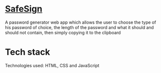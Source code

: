 ﻿# [SafeSign](https://safesign.netlify.app/)
 A password generator web app which allows the user to choose the type of his password of choice, the length of the password and what it should and should not contain, then simply copying it to the clipboard 
# Tech stack
 Technologies used: HTML, CSS and JavaScript
